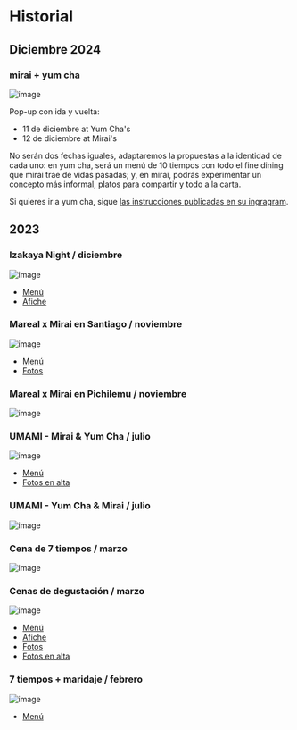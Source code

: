 # Historial

## Diciembre 2024

### mirai + yum cha

![image](/assets/pop-up-yumcha-12-2024.png)

Pop-up con ida y vuelta:

- 11 de diciembre at Yum Cha's
- 12 de diciembre at Mirai's

No serán dos fechas iguales, adaptaremos la propuestas a la identidad de cada uno: en yum cha, será un menú de 10 tiempos con todo el fine dining que mirai trae de vidas pasadas; y, en mirai, podrás experimentar un concepto más informal, platos para compartir y todo a la carta.

Si quieres ir a yum cha, sigue [las instrucciones publicadas en su ingragram](https://www.instagram.com/p/DC7dX2sufnu/).

## 2023

### Izakaya Night / diciembre

![image](/assets/popup-izakaya-nightv.jpg)

- [Menú](https://drive.google.com/file/d/1G3Mz7pjzHU_6_zdIrFeSGbvci1kKETOK/view?usp=sharing)
- [Afiche](https://drive.google.com/file/d/1FdMlqr8RRyTIKWNHKLElXWHK_IsyptG1/view?usp=sharing)

### Mareal x Mirai en Santiago / noviembre

![image](/assets/popups-6.jpg)

- [Menú](https://drive.google.com/file/d/1F6DZdFU7QAjpW7v4JmX7FDP0nGkxzuI1/view?usp=sharing)
- [Fotos](https://drive.google.com/drive/folders/1wlnKs71fTMz5S8mkt4aCGPVrD_e-4rLd)

### Mareal x Mirai en Pichilemu / noviembre

![image](/assets/popups-5.jpg)

### UMAMI - Mirai & Yum Cha / julio

![image](/assets/popup-4-mirai-feat-yumcha.png)

- [Menú](https://drive.google.com/file/d/1hsz-xj8N6R7rmtb80gx6gZB_k3aftQz0/view?usp=sharing)
- [Fotos en alta](https://drive.google.com/drive/folders/1zHPVNIVYGDWCJQtXOYu3cG9Dbb-gsNdO)

### UMAMI - Yum Cha & Mirai / julio

![image](/assets/popups-yumcha1.jpeg)

### Cena de 7 tiempos / marzo

![image](/assets/popups-3.jpeg)

### Cenas de degustación / marzo

![image](/assets/popups-2.png)

- [Menú](https://drive.google.com/file/d/14rTJE9iWxKMYoWpMUApjQ5k6twqJmOx8/view?usp=sharing)
- [Afiche](https://drive.google.com/file/d/162u9byc8BVNyBY4TNRFhG3He524x30Rn/view?usp=sharing)
- [Fotos](https://www.instagram.com/p/CpMKQu8ob8O/)
- [Fotos en alta](https://drive.google.com/drive/folders/1311HvwtK3mtOCECCfOizZSZEDcicm9Y8)

### 7 tiempos + maridaje / febrero

![image](/assets/popups-1.jpeg)

- [Menú](https://drive.google.com/file/d/157qiJCp36EeAx1LKWwBBat2SfKoCpuVY/view?usp=sharing)
